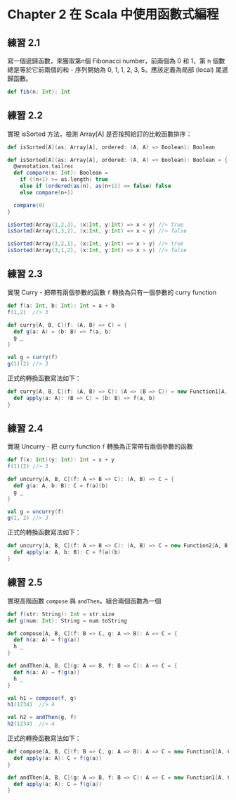 # Chapter 2 在 Scala 中使用函數式編程

## 練習 2.1
寫一個遞歸函數，來獲取第n個 Fibonacci number，前兩個為 0 和 1，第 n 個數總是等於它前兩個的和 - 序列開始為 0, 1, 1, 2, 3, 5。應該定義為局部 (local) 尾遞歸函數。
```scala
def fib(n: Int): Int
```

## 練習 2.2
實現 isSorted 方法，檢測 Array[A] 是否按照給訂的比較函數排序：
```scala
def isSorted[A](as: Array[A], ordered: (A, A) => Boolean): Boolean
```

```scala
def isSorted[A](as: Array[A], ordered: (A, A) => Boolean): Boolean = {
  @annotation.tailrec
  def compare(n: Int): Boolean =
    if ((n+1) >= as.length) true
    else if (ordered(as(n), as(n+1)) == false) false
    else compare(n+1)

  compare(0)
}

isSorted(Array(1,2,3), (x:Int, y:Int) => x < y) //> true
isSorted(Array(1,3,2), (x:Int, y:Int) => x < y) //> false

isSorted(Array(3,2,1), (x:Int, y:Int) => x > y) //> true
isSorted(Array(3,1,2), (x:Int, y:Int) => x > y) //> false
```

## 練習 2.3
實現 Curry - 把帶有兩個參數的函數 `f` 轉換為只有一個參數的 curry function

```scala
def f(a: Int, b: Int): Int = a + b
f(1,2)  //> 3

def curry[A, B, C](f: (A, B) => C) = {
  def g(a: A) = (b: B) => f(a, b)
  g _
}

val g = curry(f)
g(1)(2) //> 3
```

正式的轉換函數寫法如下：
```scala
def curry[A, B, C](f: (A, B) => C): (A => (B => C)) = new Function1[A, (B => C)] {
  def apply(a: A): (B => C) = (b: B) => f(a, b)
}
```

## 練習 2.4
實現 Uncurry - 把 curry function `f` 轉換為正常帶有兩個參數的函數

```scala
def f(x: Int)(y: Int): Int = x + y
f(1)(2) //> 3

def uncurry[A, B, C](f: A => B => C): (A, B) => C = {
  def g(a: A, b: B): C = f(a)(b)
  g _
}

val g = uncurry(f)
g(1, 2) //> 3
```

正式的轉換函數寫法如下：
```scala
def uncurry[A, B, C](f: A => B => C): (A, B) => C = new Function2[A, B, C] {
  def apply(a: A, b: B): C = f(a)(b)
}
```

## 練習 2.5
實現高階函數 `compose` 與 `andThen`，組合兩個函數為一個

```scala
def f(str: String): Int = str.size
def g(num: Int): String = num.toString

def compose[A, B, C](f: B => C, g: A => B): A => C = {
  def h(a: A) = f(g(a))
  h _
}

def andThen[A, B, C](g: A => B, f: B => C): A => C = {
  def h(a: A) = f(g(a))
  h _
}

val h1 = compose(f, g)
h1(1234)  //> 4

val h2 = andThen(g, f)
h2(1234)  //> 4
```

正式的轉換函數寫法如下：
```scala
def compose[A, B, C](f: B => C, g: A => B): A => C = new Function1[A, C] {
  def apply(a: A): C = f(g(a))
}

def andThen[A, B, C](g: A => B, f: B => C): A => C = new Function1[A, C] {
  def apply(a: A): C = f(g(a))
}
```
